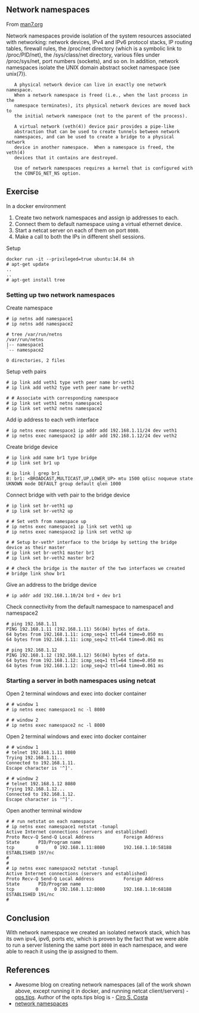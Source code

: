 ## Network namespaces

From [man7.org](http://man7.org/linux/man-pages/man7/network_namespaces.7.html)

Network namespaces provide isolation of the system resources
       associated with networking: network devices, IPv4 and IPv6 protocol
       stacks, IP routing tables, firewall rules, the /proc/net directory
       (which is a symbolic link to /proc/PID/net), the /sys/class/net
       directory, various files under /proc/sys/net, port numbers (sockets),
       and so on.  In addition, network namespaces isolate the UNIX domain
       abstract socket namespace (see unix(7)).

       A physical network device can live in exactly one network namespace.
       When a network namespace is freed (i.e., when the last process in the
       namespace terminates), its physical network devices are moved back to
       the initial network namespace (not to the parent of the process).

       A virtual network (veth(4)) device pair provides a pipe-like
       abstraction that can be used to create tunnels between network
       namespaces, and can be used to create a bridge to a physical network
       device in another namespace.  When a namespace is freed, the veth(4)
       devices that it contains are destroyed.

       Use of network namespaces requires a kernel that is configured with
       the CONFIG_NET_NS option.


## Exercise

In a docker environment 
1. Create two network namespaces and assign ip addresses to each.
2. Connect them to default namespace using a virtual ethernet device.
3. Start a netcat server on each of them on port `8080`.
4. Make a call to both the IPs in different shell sessions.

Setup
```
docker run -it --privileged=true ubuntu:14.04 sh
# apt-get update
..
..
# apt-get install tree
```

### Setting up two network namespaces

Create namespace
```
# ip netns add namespace1
# ip netns add namespace2

# tree /var/run/netns
/var/run/netns
|-- namespace1
`-- namespace2

0 directories, 2 files
```

Setup veth pairs
```
# ip link add veth1 type veth peer name br-veth1
# ip link add veth2 type veth peer name br-veth2

# # Associate with corresponding namespace
# ip link set veth1 netns namespace1
# ip link set veth2 netns namespace2
```

Add ip address to each veth interface
```
# ip netns exec namespace1 ip addr add 192.168.1.11/24 dev veth1
# ip netns exec namespace2 ip addr add 192.168.1.12/24 dev veth2
```

Create bridge device
```
# ip link add name br1 type bridge
# ip link set br1 up

# ip link | grep br1
8: br1: <BROADCAST,MULTICAST,UP,LOWER_UP> mtu 1500 qdisc noqueue state UKNOWN mode DEFAULT group default qlen 1000
```

Connect bridge with veth pair to the bridge device
```
# ip link set br-veth1 up
# ip link set br-veth2 up

# # Set veth from namespace up
# ip netns exec namespace1 ip link set veth1 up
# ip netns exec namespace2 ip link set veth2 up

# # Setup br-veth* interface to the bridge by setting the bridge device as their master
# ip link set br-veth1 master br1
# ip link set br-veth2 master br2

# # check the bridge is the master of the two interfaces we created
# bridge link show br1
```

Give an address to the bridge device
```
# ip addr add 192.168.1.10/24 brd + dev br1
```

Check connectivity from the default namespace to namespace1 and namespace2

```
# ping 192.168.1.11
PING 192.168.1.11 (192.168.1.11) 56(84) bytes of data.
64 bytes from 192.168.1.11: icmp_seq=1 ttl=64 time=0.050 ms
64 bytes from 192.168.1.11: icmp_seq=2 ttl=64 time=0.061 ms

# ping 192.168.1.12
PING 192.168.1.12 (192.168.1.12) 56(84) bytes of data.
64 bytes from 192.168.1.12: icmp_seq=1 ttl=64 time=0.050 ms
64 bytes from 192.168.1.12: icmp_seq=2 ttl=64 time=0.061 ms
```

### Starting a server in both namespaces using netcat

Open 2 terminal windows and exec into docker container
```
# # window 1
# ip netns exec namespace1 nc -l 8080

# # window 2
# ip netns exec namespace2 nc -l 8080
```

Open 2 terminal windows and exec into docker container
```
# # window 1
# telnet 192.168.1.11 8080
Trying 192.168.1.11...
Connected to 192.168.1.11.
Escape character is '^]'.

# # window 2
# telnet 192.168.1.12 8080
Trying 192.168.1.12...
Connected to 192.168.1.12.
Escape character is '^]'.
```

Open another terminal window

```
# # run netstat on each namespace
# ip netns exec namespace1 netstat -tunapl
Active Internet connections (servers and established)
Proto Recv-Q Send-Q Local Address           Foreign Address         State       PID/Program name
tcp        0      0 192.168.1.11:8080       192.168.1.10:58188      ESTABLISHED 197/nc
#
#
# ip netns exec namespace2 netstat -tunapl
Active Internet connections (servers and established)
Proto Recv-Q Send-Q Local Address           Foreign Address         State       PID/Program name
tcp        0      0 192.168.1.12:8080       192.168.1.10:68188      ESTABLISHED 191/nc
#
```

## Conclusion
With network namespace we created an isolated network stack, which has its own ipv4, ipv6, ports etc, which is proven by the
fact that we were able to run a server listening the same port `8080` in each namespace, and were able to reach it using the ip
assigned to them.

## References
- Awesome blog on creating network namespaces (all of the work shown above, except running it in docker, and running netcat client/servers) - [ops.tips](https://ops.tips/blog/using-network-namespaces-and-bridge-to-isolate-servers/). Author of the opts.tips blog is - [Ciro S. Costa](https://twitter.com/cirowrc)
- [network namespaces](https://ops.tips/blog/using-network-namespaces-and-bridge-to-isolate-servers/)
